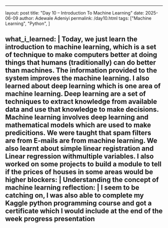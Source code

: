 ---
layout: post
title: "Day 10 – Introduction To Machine Learning"
date: 2025-06-09
author: Adewale Adeniyi
permalink: /day10.html
tags: ["Machine Learning", "Python", ]

what_i_learned: |
  Today, we just learn the introduction to machine learning, which is a set of technique to make computers better at doing things that humans (traditionally) can do better than machines. The information provided to the system improves the machine learning.
  I also learned about deep learning which is one area of machine learning. Deep learning are a set of techniques to extract knowledge from available data and use that knowledge to make decisions. Machine learning involves deep learning and mathematical models which are used to make predicitions.
  We were taught that spam filters are from E-mails are from machine learning.
  We also learnt about simple linear registration and Linear regression withmultiple variables.
  I also worked on some projects to build a module to tell if the prices of houses in some areas would be higher
blockers: |
  Understanding the concept of machine learning
reflection: |
  I seem to be catching on, I was also able to complete my Kaggle python programming course and got a certificate which I would include at the end of the week progress presentation
  ---

